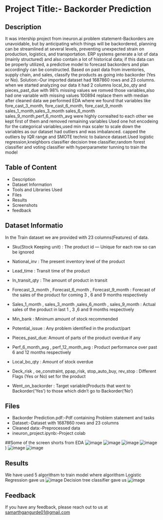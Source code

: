 
# Project Title:- Backorder Prediction


## Description
It was intership project from ineuron.ai
problem statement-Backorders are unavoidable, but by anticipating which things will be backordered, 
planning can be streamlined at several levels, preventing unexpected strain on 
production, logistics, and transportation. ERP systems generate a lot of data (mainly 
structured) and also contain a lot of historical data; if this data can be properly utilized, a 
predictive model to forecast backorders and plan accordingly can be constructed. 
Based on past data from inventories, supply chain, and sales, classify the products as 
going into backorder (Yes or No).
Solution:-Our imported dataset had 1687860 rows and 23 columns. when we started analyzing our data it had 2 columns local_bo_qty and pieces_past_due
with 98% missing values we romved those variables,also had one variable with missing values 100894 replace them with median
after cleaned data we performed EDA where we found that variables like fore_cast_3_month, fore_cast_6_month, fore_cast_9_month
sales_1_month,sales_3_month sales_6_month sales_9_month,perf_6_month_avg were highly correalted to each other we kept first of them and removed remaining variables
Used one hot encodeing for the categorical variables,used min max scaler to scale down the variables
as our dataset had outliers and was imbalanced. capped the outliers by IQR range and SMOTE technic to balance dataset.Used logistic regression,kneighbors classifier
decision tree classifier,random forest classifier and voting classifier with hyperparameter tunning to train the model

## Table of Content
* Description
* Dataset Information
* Tools and Libraries Used
* Files
* Results
* Screenshots
* feedback

## Dataset Informatio
In the Train dataset we are provided with 23 columns(Features) of data.

* Sku(Stock Keeping unit) : The product id — Unique for each row so can be ignored

* National_inv : The present inventory level of the product

* Lead_time : Transit time of the product

* In_transit_qty : The amount of product in transit

* Forecast_3_month , Forecast_6_month , Forecast_9_month : Forecast of the sales of the product for coming 3 , 6 and 9 months respectively

* Sales_1_month , sales_3_month ,sales_6_month , sales_9_month : Actual sales of the product in last 1 , 3 ,6 and 9 months respectively

* Min_bank : Minimum amount of stock recommended

* Potential_issue : Any problem identified in the product/part

* Pieces_past_due: Amount of parts of the product overdue if any

* Perf_6_month_avg , perf_12_month_avg : Product performance over past 6 and 12 months respectively

* Local_bo_qty : Amount of stock overdue

* Deck_risk , oe_constraint, ppap_risk, stop_auto_buy, rev_stop : Different Flags (Yes or No) set for the product

* Went_on_backorder : Target variable(Products that went to Backorder(‘Yes’) to those which didn’t go to Backorder(‘No’)



## Files
* Backorder Prediction.pdf:-Pdf containing Problem statement and tasks
* Dataset:-Dataset with 1687860 rows and 23 columns
* Cleaned data:-Preprocessed data
* ineuron_project.ipynb:-Project colab 

##Some of the screen shorts from EDA
![image](https://user-images.githubusercontent.com/93859458/180659491-5f0e2dda-0af5-49e8-b179-c5fef71415b6.png)
![image](https://user-images.githubusercontent.com/93859458/180659530-a7943780-72fa-4361-88f6-8760cde1d70d.png)
![image](https://user-images.githubusercontent.com/93859458/180659575-e31b7eab-19df-40ee-a8aa-18898800e681.png)
![image](https://user-images.githubusercontent.com/93859458/180659590-4c94ab5e-dcd7-40c4-b5b2-5a4f9762b530.png))
![image](https://user-images.githubusercontent.com/93859458/180659617-b4aa4bfb-118e-4ac3-89f8-0a707cb6fbc4.png)
![image](https://user-images.githubusercontent.com/93859458/180659635-27107e27-fbe6-4b82-8c88-60526e096b33.png)


## Results
We have used 5 algorithsm to train model where algorithsm
Logistic Regression gave us
![image](https://user-images.githubusercontent.com/93859458/180659718-7ba69d67-9f96-4c0a-b8bc-32be5264f2a4.png)
Decision tree classifier gave us
![image](https://user-images.githubusercontent.com/93859458/180659817-1a864ef1-476e-4888-afd8-927caacd044b.png)

## Feedback

If you have any feedback, please reach out to us at samarthgangurde01@gmail.com


